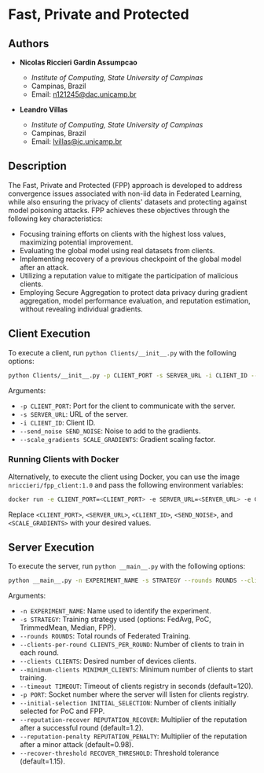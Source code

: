 # Fast, Private and Protected

## Authors

- **Nicolas Riccieri Gardin Assumpcao**
  - *Institute of Computing, State University of Campinas*
  - Campinas, Brazil
  - Email: n121245@dac.unicamp.br

- **Leandro Villas**
  - *Institute of Computing, State University of Campinas*
  - Campinas, Brazil
  - Email: lvillas@ic.unicamp.br

## Description

The Fast, Private and Protected (FPP) approach is developed to address convergence issues associated with non-iid data in Federated Learning, while also ensuring the privacy of clients' datasets and protecting against model poisoning attacks. FPP achieves these objectives through the following key characteristics:

- Focusing training efforts on clients with the highest loss values, maximizing potential improvement.
- Evaluating the global model using real datasets from clients.
- Implementing recovery of a previous checkpoint of the global model after an attack.
- Utilizing a reputation value to mitigate the participation of malicious clients.
- Employing Secure Aggregation to protect data privacy during gradient aggregation, model performance evaluation, and reputation estimation, without revealing individual gradients.

## Client Execution

To execute a client, run `python Clients/__init__.py` with the following options:

```bash
python Clients/__init__.py -p CLIENT_PORT -s SERVER_URL -i CLIENT_ID --send_noise SEND_NOISE --scale_gradients SCALE_GRADIENTS
```

Arguments:
- `-p CLIENT_PORT`: Port for the client to communicate with the server.
- `-s SERVER_URL`: URL of the server.
- `-i CLIENT_ID`: Client ID.
- `--send_noise SEND_NOISE`: Noise to add to the gradients.
- `--scale_gradients SCALE_GRADIENTS`: Gradient scaling factor.

### Running Clients with Docker

Alternatively, to execute the client using Docker, you can use the image `nriccieri/fpp_client:1.0` and pass the following environment variables:

```bash
docker run -e CLIENT_PORT=<CLIENT_PORT> -e SERVER_URL=<SERVER_URL> -e CLIENT_ID=<CLIENT_ID> -e SEND_NOISE=<SEND_NOISE> -e SCALE_GRADIENTS=<SCALE_GRADIENTS> nriccieri/fpp_client:1.0
```

Replace `<CLIENT_PORT>`, `<SERVER_URL>`, `<CLIENT_ID>`, `<SEND_NOISE>`, and `<SCALE_GRADIENTS>` with your desired values.

## Server Execution

To execute the server, run `python __main__.py` with the following options:

```bash
python __main__.py -n EXPERIMENT_NAME -s STRATEGY --rounds ROUNDS --clients-per-round CLIENTS_PER_ROUND --clients CLIENTS --minimum-clients MINIMUM_CLIENTS --timeout TIMEOUT -p PORT --initial-selection INITIAL_SELECTION --reputation-recover REPUTATION_RECOVER --reputation-penalty REPUTATION_PENALTY --recover-threshold RECOVER_THRESHOLD
```

Arguments:
- `-n EXPERIMENT_NAME`: Name used to identify the experiment.
- `-s STRATEGY`: Training strategy used (options: FedAvg, PoC, TrimmedMean, Median, FPP).
- `--rounds ROUNDS`: Total rounds of Federated Training.
- `--clients-per-round CLIENTS_PER_ROUND`: Number of clients to train in each round.
- `--clients CLIENTS`: Desired number of devices clients.
- `--minimum-clients MINIMUM_CLIENTS`: Minimum number of clients to start training.
- `--timeout TIMEOUT`: Timeout of clients registry in seconds (default=120).
- `-p PORT`: Socket number where the server will listen for clients registry.
- `--initial-selection INITIAL_SELECTION`: Number of clients initially selected for PoC and FPP.
- `--reputation-recover REPUTATION_RECOVER`: Multiplier of the reputation after a successful round (default=1.2).
- `--reputation-penalty REPUTATION_PENALTY`: Multiplier of the reputation after a minor attack (default=0.98).
- `--recover-threshold RECOVER_THRESHOLD`: Threshold tolerance (default=1.15).